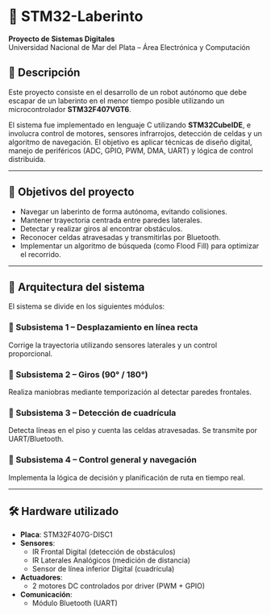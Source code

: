 # 🧠 STM32-Laberinto

**Proyecto de Sistemas Digitales**  
Universidad Nacional de Mar del Plata – Área Electrónica y Computación

## 📝 Descripción

Este proyecto consiste en el desarrollo de un robot autónomo que debe escapar de un laberinto en el menor tiempo posible utilizando un microcontrolador **STM32F407VGT6**.

El sistema fue implementado en lenguaje C utilizando **STM32CubeIDE**, e involucra control de motores, sensores infrarrojos, detección de celdas y un algoritmo de navegación. El objetivo es aplicar técnicas de diseño digital, manejo de periféricos (ADC, GPIO, PWM, DMA, UART) y lógica de control distribuida.

---

## 🎯 Objetivos del proyecto

- Navegar un laberinto de forma autónoma, evitando colisiones.
- Mantener trayectoria centrada entre paredes laterales.
- Detectar y realizar giros al encontrar obstáculos.
- Reconocer celdas atravesadas y transmitirlas por Bluetooth.
- Implementar un algoritmo de búsqueda (como Flood Fill) para optimizar el recorrido.

---

## 🧩 Arquitectura del sistema

El sistema se divide en los siguientes módulos:

### 🔸 Subsistema 1 – Desplazamiento en línea recta
Corrige la trayectoria utilizando sensores laterales y un control proporcional.

### 🔸 Subsistema 2 – Giros (90° / 180°)
Realiza maniobras mediante temporización al detectar paredes frontales.

### 🔸 Subsistema 3 – Detección de cuadrícula
Detecta líneas en el piso y cuenta las celdas atravesadas. Se transmite por UART/Bluetooth.

### 🔸 Subsistema 4 – Control general y navegación
Implementa la lógica de decisión y planificación de ruta en tiempo real.

---

## 🛠️ Hardware utilizado

- **Placa**: STM32F407G-DISC1  
- **Sensores**:
  - IR Frontal Digital (detección de obstáculos)
  - IR Laterales Analógicos (medición de distancia)
  - Sensor de línea inferior Digital (cuadrícula)
- **Actuadores**:
  - 2 motores DC controlados por driver (PWM + GPIO)
- **Comunicación**:
  - Módulo Bluetooth (UART)

